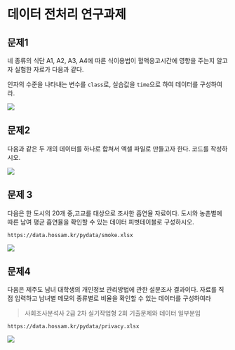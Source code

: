 # 데이터 전처리 연구과제

## 문제1

네 종류의 식단 A1, A2, A3, A4에 따른 식이용법이 혈액응고시간에 영향을 주는지 알고자 실험한 자료가 다음과 같다. 

인자의 수준을 나타내는 변수를 `class`로, 실습값을 `time`으로 하여 데이터를 구성하여라.

![](res/q1.png)

## 문제2

다음과 같은 두 개의 데이터를 하나로 합쳐서 엑셀 파일로 만들고자 한다. 코드를 작성하시오.

![](res/q2.png)

## 문제 3

다음은 한 도시의 20개 중,고교를 대상으로 조사한 흡연율 자료이다. 도시와 농촌별에 따른 남여 평균 흡연율을 확인할 수 있는 데이터 피벗테이블로 구성하시오.

```
https://data.hossam.kr/pydata/smoke.xlsx
```

![](res/q3.png)

## 문제4

다음은 제주도 남녀 대학생의 개인정보 관리방법에 관한 설문조사 결과이다. 자료를 직접 입력하고 남녀별 메모의 종류별로 비율을 확인할 수 있는 데이터를 구성하여라

> 사회조사분석사 2급 2차 실기작업형 2회 기출문제와 데이터 일부분임

```
https://data.hossam.kr/pydata/privacy.xlsx
```

![](res/q4.png)
